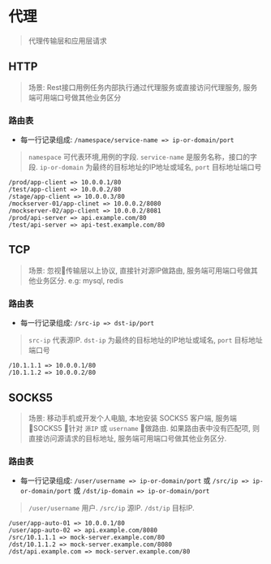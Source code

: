 # 代理

> 代理传输层和应用层请求

## HTTP
> 场景: Rest接口用例任务内部执行通过代理服务或直接访问代理服务, 服务端可用端口号做其他业务区分

### 路由表
- 每一行记录组成: `/namespace/service-name => ip-or-domain/port`
> `namespace` 可代表环境,用例的字段. `service-name` 是服务名称，接口的字段. `ip-or-domain` 为最终的目标地址的IP地址或域名, `port` 目标地址端口号

```
/prod/app-client => 10.0.0.1/80
/test/app-client => 10.0.0.2/80
/stage/app-client => 10.0.0.3/80
/mockserver-01/app-clinet => 10.0.0.2/8080
/mockserver-02/app-client => 10.0.0.2/8081
/prod/api-server => api.example.com/80
/test/api-server => api-test.example.com/80
```

## TCP
> 场景: 忽视传输层以上协议, 直接针对源IP做路由, 服务端可用端口号做其他业务区分. e.g: mysql, redis

### 路由表
- 每一行记录组成: `/src-ip => dst-ip/port`
> `src-ip` 代表源IP. `dst-ip` 为最终的目标地址的IP地址或域名, `port` 目标地址端口号

```
/10.1.1.1 => 10.0.0.1/80
/10.1.1.2 => 10.0.0.2/80
```

## SOCKS5
> 场景: 移动手机或开发个人电脑, 本地安装 SOCKS5 客户端, 服务端 SOCKS5 针对 `源IP` 或 `username` 做路由. 如果路由表中没有匹配项, 则直接访问源请求的目标地址, 服务端可用端口号做其他业务区分.

### 路由表
- 每一行记录组成: `/user/username => ip-or-domain/port` 或 `/src/ip => ip-or-domain/port` 或 `/dst/ip-domain => ip-or-domain/port`
> `/user/username` 用户. `/src/ip` 源IP. `/dst/ip` 目标IP.

```
/user/app-auto-01 => 10.0.0.1/80
/user/app-auto-02 => api.example.com/8080
/src/10.1.1.1 => mock-server.example.com/80
/dst/10.1.1.2 => mock-server.example.com/8080
/dst/api.example.com => mock-server.example.com/80
```
